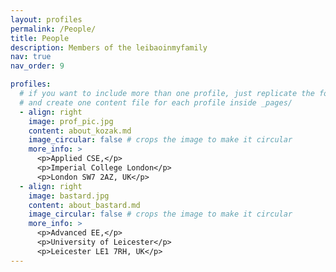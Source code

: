 ```yaml
---
layout: profiles
permalink: /People/
title: People
description: Members of the leibaoinmyfamily
nav: true
nav_order: 9

profiles:
  # if you want to include more than one profile, just replicate the following block
  # and create one content file for each profile inside _pages/
  - align: right
    image: prof_pic.jpg
    content: about_kozak.md
    image_circular: false # crops the image to make it circular
    more_info: >
      <p>Applied CSE,</p>
      <p>Imperial College London</p>
      <p>London SW7 2AZ, UK</p>
  - align: right
    image: bastard.jpg
    content: about_bastard.md
    image_circular: false # crops the image to make it circular
    more_info: >
      <p>Advanced EE,</p>
      <p>University of Leicester</p>
      <p>Leicester LE1 7RH, UK</p>
---
```

